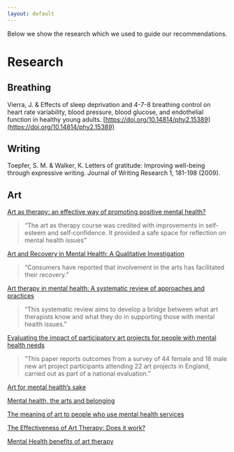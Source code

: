 ```yaml
---
layout: default
---
```


Below we show the research which we used to guide our recommendations. 

# Research
## Breathing
Vierra, J. & Effects of sleep deprivation and 4-7-8 breathing control on heart rate variability, blood pressure, blood glucose, and endothelial function in healthy young adults. [https://doi.org/10.14814/phy2.15389](https://doi.org/10.14814/phy2.15389)


## Writing
Toepfer, S. M. & Walker, K. Letters of gratitude: Improving well-being through expressive writing. Journal of Writing Research 1, 181-198 (2009).


## Art
[Art as therapy: an effective way of promoting positive mental health?](https://www.tandfonline.com/doi/full/10.1080/09687590500498143)
>“The art as therapy course was credited with improvements in self‐esteem and self‐confidence. It provided a safe space for reflection on mental health issues”

[Art and Recovery in Mental Health: A Qualitative Investigation](https://journals.sagepub.com/doi/abs/10.1177/030802260707000505)
>“Consumers have reported that involvement in the arts has facilitated their recovery.”

[Art therapy in mental health: A systematic review of approaches and practices](https://www.sciencedirect.com/science/article/pii/S0197455615000696)
>“This systematic review aims to develop a bridge between what art therapists know and what they do in supporting those with mental health issues.”

[Evaluating the impact of participatory art projects for people with mental health needs](https://onlinelibrary.wiley.com/doi/full/10.1111/j.1365-2524.2008.00789.x)
>“This paper reports outcomes from a survey of 44 female and 18 male new art project participants attending 22 art projects in England, carried out as part of a national evaluation.”

[Art for mental health’s sake](https://www.researchgate.net/profile/Suzanne-Hacking/publication/6126846_Art_for_mental_health's_sake/links/0046352a5ee275a30f000000/Art-for-mental-healths-sake.pdf?_sg%5B0%5D=started_experiment_milestone&origin=journalDetail)

[Mental health, the arts and belonging](https://rgs-ibg.onlinelibrary.wiley.com/doi/full/10.1111/j.1475-5661.2006.00207.x)

[The meaning of art to people who use mental health services](https://journals.sagepub.com/doi/pdf/10.1177/1466424008094811)

[The Effectiveness of Art Therapy: Does it work?](https://www.tandfonline.com/doi/pdf/10.1080/07421656.2000.10129706?needAccess=true)

[Mental Health benefits of art therapy](https://sageclinic.org/blog/art-relieve-stress/)
